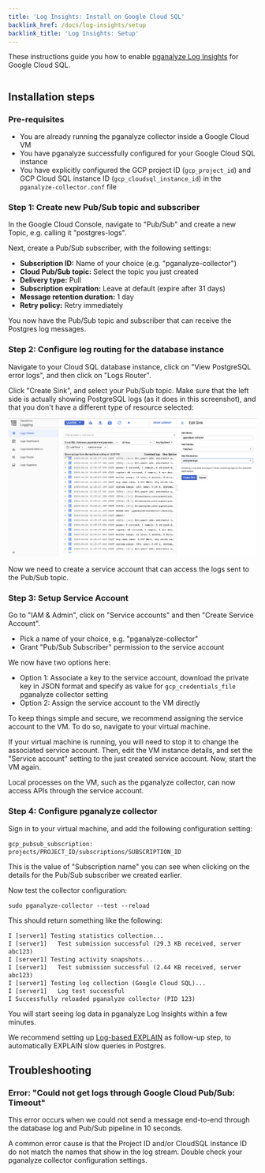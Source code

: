 ```yaml
---
title: 'Log Insights: Install on Google Cloud SQL'
backlink_href: /docs/log-insights/setup
backlink_title: 'Log Insights: Setup'
---
```


These instructions guide you how to enable [pganalyze Log Insights](/docs/log-insights) for Google Cloud SQL.

```toc
```

## Installation steps

### Pre-requisites

* You are already running the pganalyze collector inside a Google Cloud VM
* You have pganalyze successfully configured for your Google Cloud SQL instance
* You have explicitly configured the GCP project ID (`gcp_project_id`) and GCP Cloud SQL instance ID (`gcp_cloudsql_instance_id`) in the `pganalyze-collector.conf` file

### Step 1: Create new Pub/Sub topic and subscriber

In the Google Cloud Console, navigate to "Pub/Sub" and create a new Topic, e.g. calling it "postgres-logs".

Next, create a Pub/Sub subscriber, with the following settings:

* **Subscription ID:** Name of your choice (e.g. "pganalyze-collector")
* **Cloud Pub/Sub topic:** Select the topic you just created
* **Delivery type:** Pull
* **Subscription expiration:** Leave at default (expire after 31 days)
* **Message retention duration:** 1 day
* **Retry policy:** Retry immediately

You now have the Pub/Sub topic and subscriber that can receive the Postgres log messages.

### Step 2: Configure log routing for the database instance

Navigate to your Cloud SQL database instance, click on "View PostgreSQL error logs", and then click on "Logs Router".

Click "Create Sink", and select your Pub/Sub topic. Make sure that the left side is actually showing PostgreSQL logs (as it does in this screenshot), and that you don't have a different type of resource selected:

![Screenshot of creating a log sink in Google Cloud Console](create-log-sink.png)

Now we need to create a service account that can access the logs sent to the Pub/Sub topic.

### Step 3: Setup Service Account

Go to "IAM & Admin", click on "Service accounts" and then "Create Service Account".

* Pick a name of your choice, e.g. "pganalyze-collector"
* Grant "Pub/Sub Subscriber" permission to the service account

We now have two options here:

* Option 1: Associate a key to the service account, download the private key in JSON format and specify as value for `gcp_credentials_file` pganalyze collector setting
* Option 2: Assign the service account to the VM directly

To keep things simple and secure, we recommend assigning the service account to the VM. To do so, navigate to your virtual machine.

If your virtual machine is running, you will need to stop it to change the associated service account. Then, edit the VM instance details, and set the "Service account" setting to the just created service account. Now, start the VM again.

Local processes on the VM, such as the pganalyze collector, can now access APIs through the service account.

### Step 4: Configure pganalyze collector

Sign in to your virtual machine, and add the following configuration setting:

```
gcp_pubsub_subscription: projects/PROJECT_ID/subscriptions/SUBSCRIPTION_ID
```

This is the value of "Subscription name" you can see when clicking on the details for the Pub/Sub subscriber we created earlier.

Now test the collector configuration:

```
sudo pganalyze-collector --test --reload
```

This should return something like the following:

```
I [server1] Testing statistics collection...
I [server1]   Test submission successful (29.3 KB received, server abc123)
I [server1] Testing activity snapshots...
I [server1]   Test submission successful (2.44 KB received, server abc123)
I [server1] Testing log collection (Google Cloud SQL)...
I [server1]   Log test successful
I Successfully reloaded pganalyze collector (PID 123)
```

You will start seeing log data in pganalyze Log Insights within a few minutes.

We recommend setting up [Log-based EXPLAIN](/docs/explain/setup/log_explain) as follow-up step, to automatically EXPLAIN slow queries in Postgres.

## Troubleshooting

### Error: "Could not get logs through Google Cloud Pub/Sub: Timeout"

This error occurs when we could not send a message end-to-end through the database log and Pub/Sub pipeline in 10 seconds.

A common error cause is that the Project ID and/or CloudSQL instance ID do not match the names that show in the log stream. Double check your pganalyze collector configuration settings.